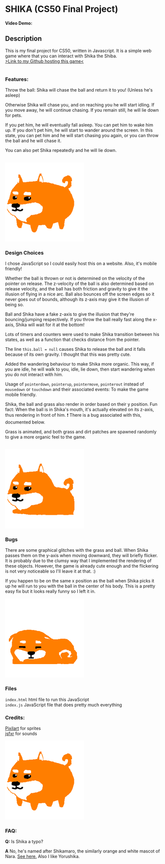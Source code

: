 # SHIKA (CS50 Final Project)
#### Video Demo:

## Description
This is my final project for CS50, written in Javascript. It is a simple web game where that you can interact with Shika the Shiba.
<br>
[>Link to my Github hosting this game<](https://chewychair.github.io/game/shiba/index.html)
<br>
<br>

### Features:
Throw the ball: Shika will chase the ball and return it to you! (Unless he's asleep)

Otherwise Shika will chase you, and on reaching you he will start idling. If you move away, he will continue chasing. If you remain still, he will lie down for pets.

If you pet him, he will eventually fall asleep. You can pet him to wake him up.
If you don't pet him, he will start to wander around the screen. In this state, you can pet him and he will start chasing you again, or you can throw the ball and he will chase it.

You can also pet Shika repeatedly and he will lie down.
<br>
<br>


![image](readme/shibachase.gif)



### Design Choices
I chose JavaScript so I could easily host this on a website. Also, it's mobile friendly!

Whether the ball is thrown or not is determined on the velocity of the pointer on release. The z-velocity of the ball is also determined based on release velocity, and the ball has both friction and gravity to give it the illusion of flying in a nice arc. Ball also bounces off the screen edges so it never goes out of bounds, although its z-axis may give it the illusion of being so.

Ball and Shika have a fake z-axis to give the illusion that they're bouncing/jumping respectively. If you throw the ball really fast along the x-axis, Shika will wait for it at the bottom!

Lots of timers and counters were used to make Shika transition between his states, as well as a function that checks distance from the pointer.

The line `this.ball = null` causes Shika to release the ball and it falls because of its own gravity. I thought that this was pretty cute.

Added the wandering behaviour to make Shika more organic. This way, if you are idle, he will walk to you, idle, lie down, then start wandering when you do not interact with him.

Usage of `pointerdown`, `pointerup`, `pointermove`, `pointerout` instead of `mousedown` or `touchdown` and their associated events: To make the game mobile friendly.

Shika, the ball and grass also render in order based on their y position. Fun fact: When the ball is in Shika's mouth, it's actually elevated on its z-axis, thus rendering in front of him. :exclamation: There is a bug associated with this, documented below.

Grass is animated, and both grass and dirt patches are spawned randomly to give a more organic feel to the game.
<br>
<br>

![image](readme/shibalie.gif)

### Bugs
There are some graphical glitches with the grass and ball. When Shika passes them on the y-axis when moving downward, they will briefly flicker. It is probably due to the clumsy way that I implemented the rendering of these objects. However, the game is already cute enough and the flickering is not very noticeable so I'll leave it at that. :)

If you happen to be on the same x position as the ball when Shika picks it up he will run to you with the ball in the center of his body. This is a pretty easy fix but it looks really funny so I left it in.

![image](readme/shibasleep.gif)

### Files
`index.html` html file to run this JavaScript <br>
`index.js` JavaScript file that does pretty much everything

### Credits:
[Pixilart](https://www.pixilart.com) for sprites
<br>
[jsfxr](https://sfxr.me/) for sounds 

![image](readme/shibaidle.gif) 

### FAQ:
**Q:** Is Shika a typo?

**A** No, he's named after Shikamaro, the similarly orange and white mascot of Nara. [See here.](https://narashikanko.or.jp/en/feature/deer/) Also I like Yorushika.



